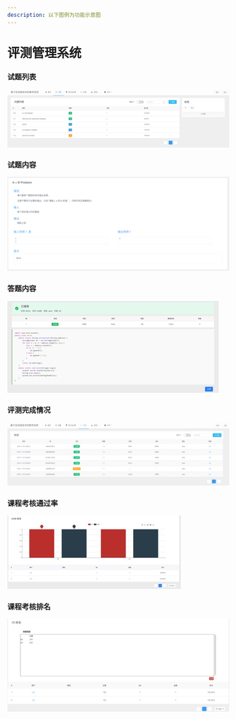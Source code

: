 ```yaml
---
description: 以下图例为功能示意图
---
```


# 评测管理系统

### 试题列表

![](../.gitbook/assets/image%20%282%29.jpeg)

### 试题内容 

![](../.gitbook/assets/image%20%2817%29.png)

### 答题内容

![](../.gitbook/assets/image%20%2810%29.png)

### 评测完成情况

![](../.gitbook/assets/image%20%2826%29.jpeg)

### 课程考核通过率

![](../.gitbook/assets/image%20%2821%29.jpeg)

### 课程考核排名

![](../.gitbook/assets/image%20%2819%29.jpeg)

